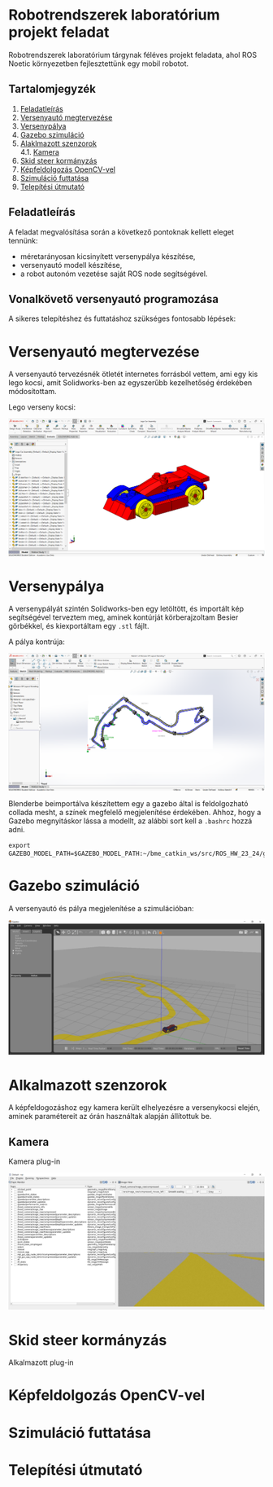 [//]: # (Image References)

[image1]: ./assets/race_car_cad.png "Race car"
[image2]: ./assets/track_cad.png "Monaco track"
[image3]: ./assets/gazebo_model_tree.png "Gazebo model - Monaco"
[image4]: ./assets/Gazebo_sim.png "Gazebo szimuláció"
[image5]: ./assets/rqt_cam.png "Kamera kép - rqt"

# Robotrendszerek laboratórium projekt feladat
Robotrendszerek laboratórium tárgynak féléves projekt feladata, ahol ROS Noetic környezetben fejlesztettünk egy mobil robotot.

## Tartalomjegyzék
1. [Feladatleírás](##Feladatleírás)
1. [Versenyautó megtervezése](#Versenyautó-megtervezése)
2. [Versenypálya](#Versenypálya)
3. [Gazebo szimuláció](#Gazebo-szimuláció)
4. [Alaklmazott szenzorok](#Alaklmazott-szenzorok)  
4.1. [Kamera](#Kamera)
5. [Skid steer kormányzás](#Skid-steer-kormányzás)
6. [Képfeldolgozás OpenCV-vel](#Képfeldolgozás-OpenCV-vel])
7. [Szimuláció futtatása](#Szimuláció-futtatása)
8. [Telepítési útmutató](#Telepítési-útmutató)

## Feladatleírás
A feladat megvalósítása során a következő pontoknak kellett eleget tennünk:
* méretarányosan kicsinyített versenypálya készítése,
* versenyautó modell készítése,
* a robot autonóm vezetése saját ROS node segítségével.

## Vonalkövető versenyautó programozása
A sikeres telepítéshez és futtatáshoz szükséges fontosabb lépések:


# Versenyautó megtervezése
A versenyautó tervezésnék ötletét internetes forrásból vettem, ami egy kis lego kocsi, amit Solidworks-ben az egyszerűbb kezelhetőség érdekében módosítottam.

  Lego verseny kocsi: 

  ![alt text][image1] 

# Versenypálya
A versenypályát szintén Solidworks-ben egy letöltött, és importált kép segítségével terveztem meg, aminek kontúrját körberajzoltam Besier görbékkel, és kiexportáltam egy `.stl` fájlt.

  A pálya kontrúja:

  ![alt text][image2] 

Blenderbe beimportálva készítettem egy a gazebo által is feldolgozható collada mesht, a színek megfelelő megjelenítése érdekében. Ahhoz, hogy a Gazebo megnyitáskor lássa a modellt, az alábbi sort kell a `.bashrc` hozzá adni.

```console
export GAZEBO_MODEL_PATH=$GAZEBO_MODEL_PATH:~/bme_catkin_ws/src/ROS_HW_23_24/gazebo_models
```

# Gazebo szimuláció

  A versenyautó és pálya megjelenítése a szimulációban:

  ![alt text][image4]

# Alkalmazott szenzorok
A képfeldogozáshoz egy kamera került elhelyezésre a versenykocsi elején, aminek paramétereit az órán használtak alapján állítottuk be.

## Kamera

  Kamera plug-in

  ![alt text][image5]

# Skid steer kormányzás

  Alkalmazott plug-in

# Képfeldolgozás OpenCV-vel

# Szimuláció futtatása

# Telepítési útmutató

